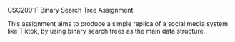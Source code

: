 CSC2001F Binary Search Tree Assignment 

This assignment aims to produce a simple replica of a social media system like Tiktok, by using binary search trees as the main data structure. 
